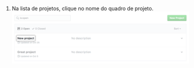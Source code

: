 1. Na lista de projetos, clique no nome do quadro de projeto. ![Selecione o projeto](/assets/images/help/projects/select-project.png)
